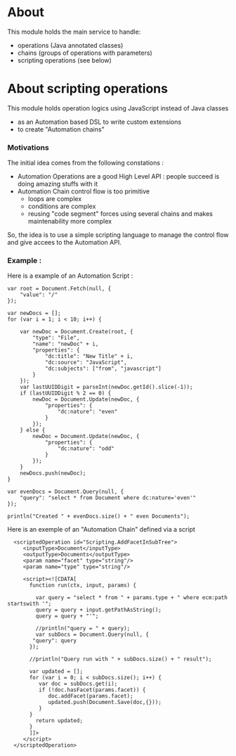 # About

This module holds the main service to handle:
- operations (Java annotated classes)
- chains (groups of operations with parameters)
- scripting operations (see below)

# About scripting operations

This module holds operation logics using JavaScript instead of Java classes

 - as an Automation based DSL to write custom extensions
 - to create "Automation chains"

### Motivations

The initial idea comes from the following constations :

 - Automation Operations are a good High Level API : people succeed is doing amazing stuffs with it
 - Automation Chain control flow is too primitive
     - loops are complex
     - conditions are complex
     - reusing "code segment" forces using several chains and makes maintenability more complex

So, the idea is to use a simple scripting language to manage the control flow and give accees to the Automation API.

### Example :

Here is a example of an Automation Script :

    var root = Document.Fetch(null, {
        "value": "/"
    });

    var newDocs = [];
    for (var i = 1; i < 10; i++) {

        var newDoc = Document.Create(root, {
            "type": "File",
            "name": "newDoc" + i,
            "properties": {
                "dc:title": "New Title" + i,
                "dc:source": "JavaScript",
                "dc:subjects": ["from", "javascript"]
            }
        });
        var lastUUIDDigit = parseInt(newDoc.getId().slice(-1));
        if (lastUUIDDigit % 2 == 0) {
            newDoc = Document.Update(newDoc, {
                "properties": {
                    "dc:nature": "even"
                }
            });
        } else {
            newDoc = Document.Update(newDoc, {
                "properties": {
                    "dc:nature": "odd"
                }
            });
        }
        newDocs.push(newDoc);
    }

    var evenDocs = Document.Query(null, {
        "query": "select * from Document where dc:nature='even'"
    });

    println("Created " + evenDocs.size() + " even Documents");


Here is an exemple of an "Automation Chain" defined via a script


      <scriptedOperation id="Scripting.AddFacetInSubTree">
         <inputType>Document</inputType>
         <outputType>Documents</outputType>
         <param name="facet" type="string"/>
         <param name="type" type="string"/>

         <script><![CDATA[
           function run(ctx, input, params) {

             var query = "select * from " + params.type + " where ecm:path startswith '";
             query = query + input.getPathAsString();
             query = query + "'";

             //println("query = " + query);
             var subDocs = Document.Query(null, {
			"query": query
		   });

		   //println("Query run with " + subDocs.size() + " result");

		   var updated = [];
		   for (var i = 0; i < subDocs.size(); i++) {
		      var doc = subDocs.get(i);
		      if (!doc.hasFacet(params.facet)) {
		         doc.addFacet(params.facet);
		         updated.push(Document.Save(doc,{}));
		      }
		   }
             return updated;
           }
           ]]>
         </script>
      </scriptedOperation>

